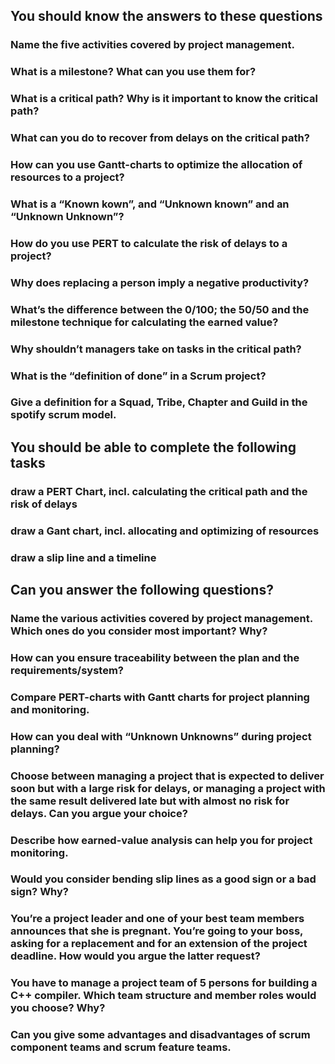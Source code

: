 ## You should know the answers to these questions
### Name the five activities covered by project management.
### What is a milestone? What can you use them for?
### What is a critical path? Why is it important to know the critical path?
### What can you do to recover from delays on the critical path?
### How can you use Gantt-charts to optimize the allocation of resources to a project?
### What is a “Known kown”, and “Unknown known” and an “Unknown Unknown”?
### How do you use PERT to calculate the risk of delays to a project?
### Why does replacing a person imply a negative productivity?
### What’s the difference between the 0/100; the 50/50 and the milestone technique for calculating the earned value?
### Why shouldn’t managers take on tasks in the critical path?
### What is the “definition of done” in a Scrum project?
### Give a definition for a Squad, Tribe, Chapter and Guild in the spotify scrum model.

## You should be able to complete the following tasks
### draw a PERT Chart, incl. calculating the critical path and the risk of delays
### draw a Gant chart, incl. allocating and optimizing of resources
### draw a slip line and a timeline

## Can you answer the following questions?
### Name the various activities covered by project management. Which ones do you consider most important? Why?
### How can you ensure traceability between the plan and the requirements/system?
### Compare PERT-charts with Gantt charts for project planning and monitoring.
### How can you deal with “Unknown Unknowns” during project planning?
### Choose between managing a project that is expected to deliver soon but with a large risk for delays, or managing a project with the same result delivered late but with almost no risk for delays. Can you argue your choice?
### Describe how earned-value analysis can help you for project monitoring.
### Would you consider bending slip lines as a good sign or a bad sign? Why?
### You’re a project leader and one of your best team members announces that she is pregnant. You’re going to your boss, asking for a replacement and for an extension of the project deadline. How would you argue the latter request?
### You have to manage a project team of 5 persons for building a C++ compiler. Which team structure and member roles would you choose? Why?
### Can you give some advantages and disadvantages of scrum component teams and scrum feature teams.